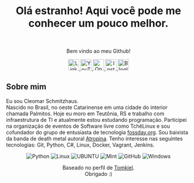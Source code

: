 <h1 color="black" align="center">Olá estranho! Aqui você pode me conhecer um pouco melhor.</h1>
<br />
<p align="center" color="grey" size="14px">Bem vindo ao meu Github!</p>
<p align="center">
    <a href="https://br.linkedin.com/in/cleomarschmitzhaus">
        <img src="https://img.shields.io/badge/LinkedIn-0077B5?style=for-the-badge&logo=linkedin&logoColor=white" alt="LinkedinIcon" height="30" aling="center"><img/>
    </a>
    <a href="https://www.youtube.com/channel/UCx_pbbghSoVyapOaaeYR70g">
        <img src="https://img.shields.io/badge/YouTube-FF0000?style=for-the-badge&logo=youtube&logoColor=white" alt="YouTubeIcon" height="30" aling="center"><img/>
    </a>
    <a href="https://open.spotify.com/artist/0qGHuO9Q7nvPNmtjuDZb8v">
        <img src="https://img.shields.io/badge/Spotify-1ED760?&style=for-the-badge&logo=spotify&logoColor=white" alt="OpenCastIcon" height="30" aling="center"><img/>
    </a>
    <a href="https://www.instagram.com/cleomar_schmitzhaus/">
        <img src="https://img.shields.io/badge/Instagram-E4405F?style=for-the-badge&logo=instagram&logoColor=white" alt="InstagramIcon" height="30" aling="center"><img/>
    </a>
    <a href="http://www.atropina.com.br/">
        <img src="https://img.shields.io/badge/RSS-FFA500?style=for-the-badge&logo=rss&logoColor=white" alt="BlogIcon" height="30" aling="center"><img/>
    </a>
</p>
<h2 aling="left">Sobre mim </h2>
<p aling="left" color="grey" font-size="20px">
    Eu sou Cleomar Schmitzhaus. <br />Nascido no Brasil, no oeste Catarinense em uma cidade do interior chamada Palmitos. Hoje eu moro em Teutônia, RS e trabalho com infraestrutura de TI e atualmente estou estudando programação.
    Participei na organização de eventos de Software livre como TchêLinux e sou cofundador do grupo de entusiasta de tecnologia <a href="https://fossday.org">fossday.org</a>.
    Sou baixista da banda de death metal autoral <a href="http://www.atropina.com.br">Atropina</a>.
    Tenho interesse nas seguintes tecnologias: Git, Python, C#, Linux, Docker, Vagrant, Jenkins.
</p>
<p align="center">
    <img alt="Python" src="https://img.shields.io/badge/Python-3776AB?style=for-the-badge&logo=python&logoColor=white"/>
    <img alt="Linux" src="https://img.shields.io/badge/Ubuntu-E95420?style=for-the-badge&logo=ubuntu&logoColor=white"/>
    <img alt="UBUNTU" src="https://img.shields.io/badge/Ubuntu-E95420?style=for-the-badge&logo=ubuntu&logoColor=white"/>
    <img alt="Mint" src="https://img.shields.io/badge/Linux_Mint-87CF3E?style=for-the-badge&logo=linux-mint&logoColor=white"/>
    <img alt="GitHub" src="https://img.shields.io/badge/GitHub-100000?style=for-the-badge&logo=github&logoColor=white"/>
    <img alt="Windows" src="https://img.shields.io/badge/Windows-0078D6?style=for-the-badge&logo=windows&logoColor=white"/>
</p>
<p align="center" color="grey">
    Baseado no perfil de <a href="https://github.com/tomkiel">Tomkiel</a>.<br />
    Obrigado :)
</p>
